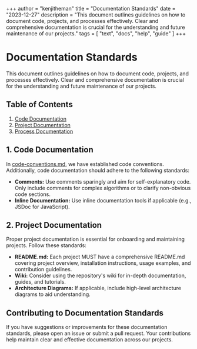 +++
author = "kenjitheman"
title = "Documentation Standards"
date = "2023-12-27"
description = "This document outlines guidelines on how to document code, projects, and processes effectively. Clear and comprehensive documentation is crucial for the understanding and future maintenance of our projects."
tags = [
    "text",
    "docs",
    "help",
    "guide"
]
+++

# Documentation Standards

This document outlines guidelines on how to document code, projects, and processes effectively. Clear and comprehensive documentation is crucial for the understanding and future maintenance of our projects.

## Table of Contents

1. [Code Documentation](#code-documentation)
2. [Project Documentation](#project-documentation)
3. [Process Documentation](#process-documentation)

## 1. Code Documentation

In [code-conventions.md](code-conventions.md), we have established code conventions. Additionally, code documentation should adhere to the following standards:

- **Comments:** Use comments sparingly and aim for self-explanatory code. Only include comments for complex algorithms or to clarify non-obvious code sections.
- **Inline Documentation:** Use inline documentation tools if applicable (e.g., JSDoc for JavaScript).

## 2. Project Documentation

Proper project documentation is essential for onboarding and maintaining projects. Follow these standards:

- **README.md:** Each project MUST have a comprehensive README.md covering project overview, installation instructions, usage examples, and contribution guidelines.
- **Wiki:** Consider using the repository's wiki for in-depth documentation, guides, and tutorials.
- **Architecture Diagrams:** If applicable, include high-level architecture diagrams to aid understanding.

## Contributing to Documentation Standards

If you have suggestions or improvements for these documentation standards, please open an issue or submit a pull request. Your contributions help maintain clear and effective documentation across our projects.
